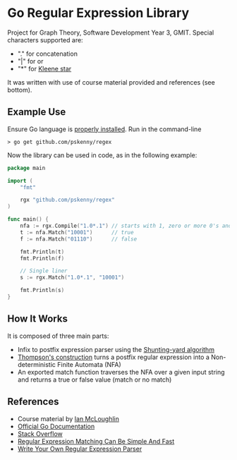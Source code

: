 # Go Regular Expression Library

Project for Graph Theory, Software Development Year 3, GMIT. Special characters supported are:

- "." for concatenation
- "|" for or
- "*" for [Kleene star](https://en.wikipedia.org/wiki/Kleene_star)

It was written with use of course material provided and references (see bottom).

## Example Use

Ensure Go language is [properly installed](https://golang.org/doc/install). Run in the command-line

```shell
> go get github.com/pskenny/regex
```

Now the library can be used in code, as in the following example:

```go
package main

import (
    "fmt"

    rgx "github.com/pskenny/regex"
)

func main() {
    nfa := rgx.Compile("1.0*.1") // starts with 1, zero or more 0's and ending in 1
    t := nfa.Match("10001")      // true
    f := nfa.Match("01110")      // false

    fmt.Println(t)
    fmt.Println(f)

    // Single liner
    s := rgx.Match("1.0*.1", "10001")

    fmt.Println(s)
}

```

## How It Works

It is composed of three main parts:

- Infix to postfix expression parser using the [Shunting-yard algorithm](https://en.wikipedia.org/wiki/Shunting-yard_algorithm)
- [Thompson's construction](https://en.wikipedia.org/wiki/Thompson%27s_construction) turns a postfix regular expression into a Non-deterministic Finite Automata (NFA)
- An exported match function traverses the NFA over a given input string and returns a true or false value (match or no match)

## References

- Course material by [Ian McLoughlin](https://github.com/ianmcloughlin)
- [Official Go Documentation](https://golang.org/doc/)
- [Stack Overflow](https://stackoverflow.com/questions/3639574/writing-a-parser-for-regular-expressions)
- [Regular Expression Matching Can Be Simple And Fast](https://swtch.com/~rsc/regexp/regexp1.html)
- [Write Your Own Regular Expression Parser](https://www.codeguru.com/cpp/cpp/cpp_mfc/parsing/article.php/c4093/Write-Your-Own-Regular-Expression-Parser.htm)
